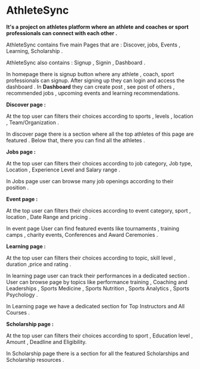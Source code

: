 # AthleteSync

**It's a project on athletes platform where an athlete and coaches or sport professionals can connect with each other .**

AthleteSync contains five main Pages that are : Discover, jobs,  Events , Learning, Scholarship .

AthleteSync also contains : Signup , Signin , Dashboard . 

In homepage there is signup button where any athlete , coach, sport professionals can signup. After signing up they can login and access the dashboard . In **Dashboard** they can create post , see post of others , recommended jobs , upcoming events and learning recommendations. 

**Discover page :** 

At the top user can filters their choices according to sports , levels , location , Team/Organization .

In discover page there is a section where all the top athletes of this page are featured . Below that, there you can find all the athletes  .

**Jobs page :** 

At the top user can filters their choices according to job category, Job type, Location , Experience Level and Salary range .

In Jobs page user can browse many job openings according to their position .

**Event page :** 

At the top user can filters their choices according to event category, sport , location , Date Range and pricing  .

In event page User can find featured events like tournaments , training camps , charity events, Conferences and  Award Ceremonies . 

**Learning page :** 

At the top user can filters their choices according to topic, skill level , duration ,price  and rating .

In learning page user can track their performances in a dedicated section . User can browse page by topics like performance training , Coaching and Leaderships , Sports Medicine , Sports Nutrition , Sports Analytics , Sports Psychology .

In Learning page we have a dedicated section for Top Instructors and All Courses .

**Scholarship page :** 

At the top user can filters their choices according to sport , Education level , Amount , Deadline and Eligibility.

In Scholarship page there is a section for all the featured Scholarships and Scholarship resources .
